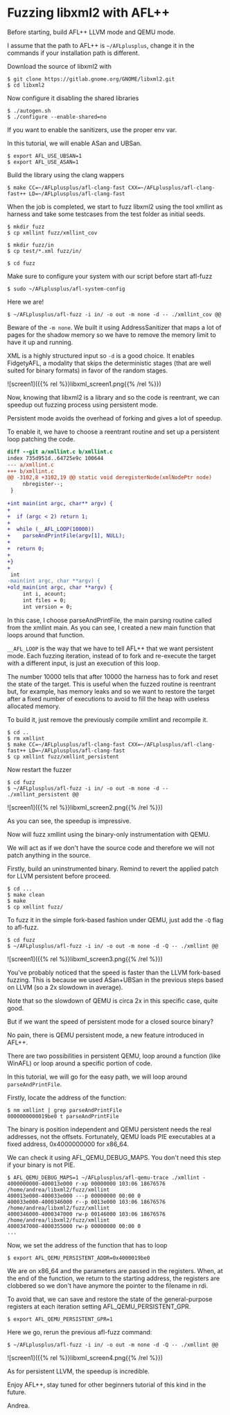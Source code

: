 # Fuzzing libxml2 with AFL++

Before starting, build AFL++ LLVM mode and QEMU mode.

I assume that the path to AFL++ is `~/AFLplusplus`, change it in the commands if your installation path is different.

Download the source of libxml2 with

```shell
$ git clone https://gitlab.gnome.org/GNOME/libxml2.git
$ cd libxml2
```

Now configure it disabling the shared libraries

```shell
$ ./autogen.sh
$ ./configure --enable-shared=no
```

If you want to enable the sanitizers, use the proper env var.

In this tutorial, we will enable ASan and UBSan.

```shell
$ export AFL_USE_UBSAN=1
$ export AFL_USE_ASAN=1
```

Build the library using the clang wappers

```shell
$ make CC=~/AFLplusplus/afl-clang-fast CXX=~/AFLplusplus/afl-clang-fast++ LD=~/AFLplusplus/afl-clang-fast
```

When the job is completed, we start to fuzz libxml2 using the tool xmllint as harness and take some testcases from the test folder as initial seeds.

```shell
$ mkdir fuzz
$ cp xmllint fuzz/xmllint_cov

$ mkdir fuzz/in
$ cp test/*.xml fuzz/in/

$ cd fuzz
```

Make sure to configure your system with our script before start afl-fuzz

```shell
$ sudo ~/AFLplusplus/afl-system-config
```

Here we are!

```shell
$ ~/AFLplusplus/afl-fuzz -i in/ -o out -m none -d -- ./xmllint_cov @@
```

Beware of the `-m none`. We built it using AddressSanitizer that maps a lot of pages for the shadow memory so we have to remove the memory limit to have it up and running.

XML is a highly structured input so `-d` is a good choice. It enables FidgetyAFL, a modality that skips the deterministic stages (that are well suited for binary formats) in favor of the random stages.

![screen1]({{% rel %}}libxml_screen1.png{{% /rel %}})

Now, knowing that libxml2 is a library and so the code is reentrant, we can speedup out fuzzing process using persistent mode.

Persistent mode avoids the overhead of forking and gives a lot of speedup.

To enable it, we have to choose a reentrant routine and set up a persistent loop patching the code.

```diff
diff --git a/xmllint.c b/xmllint.c
index 735d951d..64725e9c 100644
--- a/xmllint.c
+++ b/xmllint.c
@@ -3102,8 +3102,19 @@ static void deregisterNode(xmlNodePtr node)
     nbregister--;
 }
 
+int main(int argc, char** argv) {
+
+  if (argc < 2) return 1;
+
+  while (__AFL_LOOP(10000))
+    parseAndPrintFile(argv[1], NULL);
+
+  return 0;
+
+}
+
 int
-main(int argc, char **argv) {
+old_main(int argc, char **argv) {
     int i, acount;
     int files = 0;
     int version = 0;
```

In this case, I choose parseAndPrintFile, the main parsing routine called from the xmllint main. As you can see, I created a new main function that loops around that function.

`__AFL_LOOP` is the way that we have to tell AFL++ that we want persistent mode. Each fuzzing iteration, instead of to fork and re-execute the target with a different input, is just an execution of this loop.

The number 10000 tells that after 10000 the harness has to fork and reset the state of the target. This is useful when the fuzzed routine is reentrant but, for example, has memory leaks and so we want to restore the target after a fixed number of executions to avoid to fill the heap with useless allocated memory.

To build it, just remove the previously compile xmllint and recompile it.

```shell
$ cd ..
$ rm xmllint
$ make CC=~/AFLplusplus/afl-clang-fast CXX=~/AFLplusplus/afl-clang-fast++ LD=~/AFLplusplus/afl-clang-fast
$ cp xmllint fuzz/xmllint_persistent
```

Now restart the fuzzer

```shell
$ cd fuzz
$ ~/AFLplusplus/afl-fuzz -i in/ -o out -m none -d -- ./xmllint_persistent @@
```

![screen1]({{% rel %}}libxml_screen2.png{{% /rel %}})

As you can see, the speedup is impressive.

Now will fuzz xmllint using the binary-only instrumentation with QEMU.

We will act as if we don't have the source code and therefore we will not patch anything in the source.

Firstly, build an uninstrumented binary. Remind to revert the applied patch for LLVM persistent before proceed.

```shell
$ cd ...
$ make clean
$ make
$ cp xmllint fuzz/
```

To fuzz it in the simple fork-based fashion under QEMU, just add the `-Q` flag to afl-fuzz.

```shell
$ cd fuzz
$ ~/AFLplusplus/afl-fuzz -i in/ -o out -m none -d -Q -- ./xmllint @@
```

![screen1]({{% rel %}}libxml_screen3.png{{% /rel %}})

You've probably noticed that the speed is faster than the LLVM fork-based fuzzing. This is because we used ASan+UBSan in the previous steps based on LLVM (so a 2x slowdown in average).

Note that so the slowdown of QEMU is circa 2x in this specific case, quite good.

But if we want the speed of persistent mode for a closed source binary?

No pain, there is QEMU persistent mode, a new feature introduced in AFL++.

There are two possibilities in persistent QEMU, loop around a function (like WinAFL) or loop around a specific portion of code.

In this tutorial, we will go for the easy path, we will loop around `parseAndPrintFile`.

Firstly, locate the address of the function:

```shell
$ nm xmllint | grep parseAndPrintFile
0000000000019be0 t parseAndPrintFile
```

The binary is position independent and QEMU persistent needs the real addresses, not the offsets.
Fortunately, QEMU loads PIE executables at a fixed address, 0x4000000000 for x86_64.

We can check it using AFL_QEMU_DEBUG_MAPS. You don't need this step if your binary is not PIE.

```shell
$ AFL_QEMU_DEBUG_MAPS=1 ~/AFLplusplus/afl-qemu-trace ./xmllint -
4000000000-400013e000 r-xp 00000000 103:06 18676576                      /home/andrea/libxml2/fuzz/xmllint
400013e000-400033e000 ---p 00000000 00:00 0 
400033e000-4000346000 r--p 0013e000 103:06 18676576                      /home/andrea/libxml2/fuzz/xmllint
4000346000-4000347000 rw-p 00146000 103:06 18676576                      /home/andrea/libxml2/fuzz/xmllint
4000347000-4000355000 rw-p 00000000 00:00 0 
...
```

Now, we set the address of the function that has to loop

```shell
$ export AFL_QEMU_PERSISTENT_ADDR=0x4000019be0
```

We are on x86_64 and the parameters are passed in the registers.
When, at the end of the function, we return to the starting address, the registers are clobbered so we don't have anymore the pointer to the filename in rdi.

To avoid that, we can save and restore the state of the general-purpose registers at each iteration setting AFL_QEMU_PERSISTENT_GPR.

```shell
$ export AFL_QEMU_PERSISTENT_GPR=1
```

Here we go, rerun the previous afl-fuzz command:

```shell
$ ~/AFLplusplus/afl-fuzz -i in/ -o out -m none -d -Q -- ./xmllint @@
```

![screen1]({{% rel %}}libxml_screen4.png{{% /rel %}})

As for persistent LLVM, the speedup is incredible.

Enjoy AFL++, stay tuned for other beginners tutorial of this kind in the future.

Andrea.


